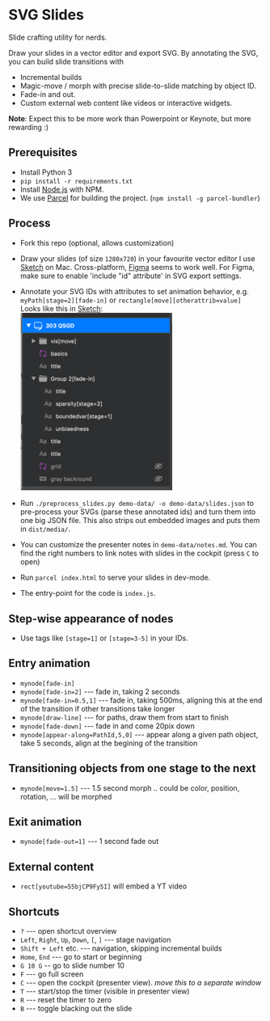 # SVG Slides

Slide crafting utility for nerds.

Draw your slides in a vector editor and export SVG.
By annotating the SVG, you can build slide transitions with

-   Incremental builds
-   Magic-move / morph with precise slide-to-slide matching by object ID.
-   Fade-in and out.
-   Custom external web content like videos or interactive widgets.

**Note**: Expect this to be more work than Powerpoint or Keynote, but more rewarding :)

## Prerequisites

-   Install Python 3
-   `pip install -r requirements.txt`
-   Install [Node.js](https://nodejs.org/en/) with NPM.
-   We use [Parcel](https://parceljs.org/) for building the project. (`npm install -g parcel-bundler`)

## Process

-   Fork this repo (optional, allows customization)

-   Draw your slides (of size `1280x720`) in your favourite vector editor I use [Sketch](https://www.sketch.com/) on Mac. Cross-platform, [Figma](https://www.figma.com/file/Xmk7YqeZUriwRdOrTxBCj3/svg-slides-demo?node-id=0%3A1) seems to work well. For Figma, make sure to enable 'include "id" attribute' in SVG export settings.

-   Annotate your SVG IDs with attributes to set animation behavior, e.g. `myPath[stage=2][fade-in]` or `rectangle[move][otherattrib=value]`
    <br>Looks like this in [Sketch](https://www.sketch.com/):<br>
    <img src="./docs/sketch-screenshot.png" width="300px" />

-   Run `./preprocess_slides.py demo-data/ -o demo-data/slides.json` to pre-process your SVGs (parse these annotated ids) and turn them into one big JSON file.
    This also strips out embedded images and puts them in `dist/media/`.

-   You can customize the presenter notes in `demo-data/notes.md`.
    You can find the right numbers to link notes with slides in the cockpit (press `C` to open)

-   Run `parcel index.html` to serve your slides in dev-mode.

-   The entry-point for the code is `index.js`.

## Step-wise appearance of nodes

-   Use tags like `[stage=1]` or `[stage=3-5]` in your IDs.

## Entry animation

-   `mynode[fade-in]`
-   `mynode[fade-in=2]` --- fade in, taking 2 seconds
-   `mynode[fade-in=0.5,1]` --- fade in, taking 500ms, aligning this at the end of the transition if other transitions take longer
-   `mynode[draw-line]` --- for paths, draw them from start to finish
-   `mynode[fade-down]` --- fade in and come 20pix down
-   `mynode[appear-along=PathId,5,0]` --- appear along a given path object, take 5 seconds, align at the begining of the transition

## Transitioning objects from one stage to the next

-   `mynode[move=1.5]` --- 1.5 second morph .. could be color, position, rotation, ... will be morphed

## Exit animation

-   `mynode[fade-out=1]` --- 1 second fade out

## External content

-   `rect[youtube=55bjCP9Fy5I]` will embed a YT video

## Shortcuts

-   `?` --- open shortcut overview
-   `Left`, `Right`, `Up`, `Down`, `[`, `]` --- stage navigation
-   `Shift + Left` etc. --- navigation, skipping incremental builds
-   `Home`, `End` --- go to start or beginning
-   `G 10 G` -- go to slide number 10
-   `F` --- go full screen
-   `C` --- open the cockpit (presenter view). _move this to a separate window_
-   `T` --- start/stop the timer (visible in presenter view)
-   `R` --- reset the timer to zero
-   `B` --- toggle blacking out the slide
